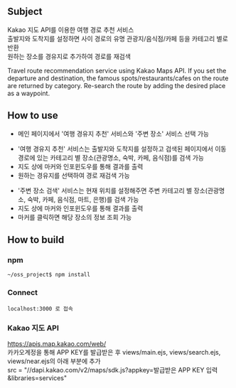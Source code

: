 ## Subject
Kakao 지도 API를 이용한 여행 경로 추천 서비스  
출발지와 도착지를 설정하면 사이 경로의 유명 관광지/음식점/카페 등을 카테고리 별로 반환  
원하는 장소를 경유지로 추가하여 경로를 재검색  

Travel route recommendation service using Kakao Maps API.
If you set the departure and destination, the famous spots/restaurants/cafes on the route are returned by category.
Re-search the route by adding the desired place as a waypoint.

## How to use
* 메인 페이지에서 '여행 경유지 추천' 서비스와 '주변 장소' 서비스 선택 가능

- '여행 경유지 추천' 서비스는 출발지와 도착지를 설정하고 검색된 페이지에서 이동 경로에 있는 카테고리 별 장소(관광명소, 숙박, 카페, 음식점)를 검색 가능
- 지도 상에 마커와 인포윈도우를 통해 결과를 출력
- 원하는 경유지를 선택하여 경로 재검색 가능

+ '주변 장소 검색' 서비스는 현재 위치를 설정해주면 주변 카테고리 별 장소(관광명소, 숙박, 카페, 음식점, 마트, 은행)를 검색 가능
+ 지도 상에 마커와 인포윈도우를 통해 결과를 출력
+ 마커를 클릭하면 해당 장소의 정보 조회 가능

## How to build
### npm

    ~/oss_project$ npm install
    
### Connect

    localhost:3000 로 접속

### Kakao 지도 API
<https://apis.map.kakao.com/web/>  
카카오계정을 통해 APP KEY를 발급받은 후 views/main.ejs, views/search.ejs, views/near.ejs의 아래 부분에 추가  
src = "//dapi.kakao.com/v2/maps/sdk.js?appkey=발급받은 APP KEY 입력&libraries=services"  

